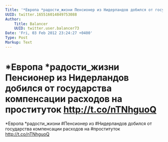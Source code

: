 ```yaml
---
Title: '*Европа *радости_жизни Пенсионер из Нидерландов добился от государства компенсации расходов на проституток http://t.co/nTNhguoQ'
UUID: twitter.165516014849753088
Author:
    Title: Balancer
    UUID: twitter.user.balancer73
Date: 'Fri, 03 Feb 2012 23:24:27 +0400'
Type: Post
Markup: Text
---
```


# *Европа *радости_жизни Пенсионер из Нидерландов добился от государства компенсации расходов на проституток http://t.co/nTNhguoQ

*Европа *радости_жизни #Пенсионер из #Нидерландов добился от
государства компенсации расходов на #проституток
http://t.co/nTNhguoQ